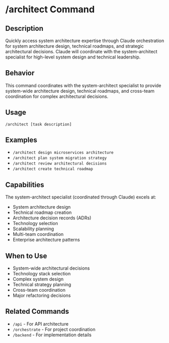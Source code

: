 # /architect Command

## Description
Quickly access system architecture expertise through Claude orchestration for system architecture design, technical roadmaps, and strategic architectural decisions. Claude will coordinate with the system-architect specialist for high-level system design and technical leadership.

## Behavior
This command coordinates with the system-architect specialist to provide system-wide architecture design, technical roadmaps, and cross-team coordination for complex architectural decisions.

## Usage
```
/architect [task description]
```

## Examples
- `/architect design microservices architecture`
- `/architect plan system migration strategy`
- `/architect review architectural decisions`
- `/architect create technical roadmap`

## Capabilities
The system-architect specialist (coordinated through Claude) excels at:
- System architecture design
- Technical roadmap creation
- Architecture decision records (ADRs)
- Technology selection
- Scalability planning
- Multi-team coordination
- Enterprise architecture patterns

## When to Use
- System-wide architectural decisions
- Technology stack selection
- Complex system design
- Technical strategy planning
- Cross-team coordination
- Major refactoring decisions

## Related Commands
- `/api` - For API architecture
- `/orchestrate` - For project coordination
- `/backend` - For implementation details
